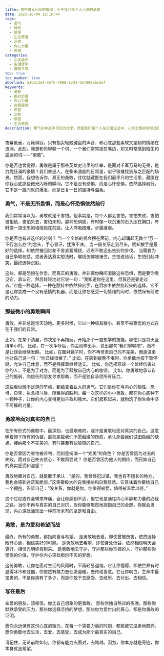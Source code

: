```yaml
---
title: 那些微光闪烁的瞬间：关于我们每个人心底的勇敢
date: 2025-10-04 18:16:44
tags:
  - 勇气
  - 成长
  - 情感
  - 生活感悟
  - 治愈
  - 内心力量
  - 希望
categories:
  - 心灵成长
  - 生活哲学
  - 情感共鸣
toc: true
toc_number: true
abbrlink: a1b2c3d4-e5f6-7890-1234-567890abcdef
keywords:
  - 勇敢
  - 面对恐惧
  - 内心力量
  - 自我接纳
  - 希望
  - 治愈
  - 情感
  - 生活感悟
description: 勇气并非遥不可及的壮举，而是我们每个人在日常生活中，心怀恐惧却依然选择前行的微光。这篇文章将带你走进内心深处，感受那些微小的勇敢瞬间，学会接纳不完美，为爱与希望而战，最终找到属于自己的那份坚定与温柔。
---
```


夜幕低垂，万籁俱寂，只有指尖轻触键盘的声音，和心底那些柔软又坚韧的情绪在流淌。此刻，我想和你聊聊一个词，一个我们常常挂在嘴边，却又时常感到陌生和遥远的词——“勇敢”。

你是否也曾觉得，勇敢是属于那些英雄史诗里的壮举，是面对千军万马的无畏，是力挽狂澜的豪情？我们普通人，在柴米油盐的日常里，似乎很难找到与之匹配的场景。然而，我想告诉你，真正的勇敢，往往就藏匿在我们最平凡的生活里，藏匿在你我心底那些微光闪烁的瞬间。它不是没有恐惧，而是心怀恐惧，依然选择前行。它不是一蹴而就的爆发，而是日复一日的坚持与温柔。

### 勇气，不是无所畏惧，而是心怀恐惧依然前行

我们常常误以为，勇敢就是不害怕。但事实是，每个人都会害怕。害怕失败，害怕被拒绝，害怕失去，害怕未知。那种恐惧感，有时像一块沉重的石头压在胸口，有时像一道无形的墙阻挡在前路，让人呼吸困难，步履维艰。

你是否也有过这样的时刻？
当一个全新的机会摆在面前，内心却涌起无数个“万一不行怎么办”的念头，手心冒汗，犹豫不决。
当一段关系走到尽头，明知放手是最好的选择，却依然被回忆和不舍紧紧缠绕，迟迟不敢迈出告别的步伐。
当需要为自己争取权益，或者表达真实想法时，喉咙仿佛被堵住，生怕说错话，生怕引起冲突，最终选择沉默。

这些，都是恐惧在作祟。而真正的勇敢，并非要你瞬间消除这些恐惧，而是要你看见它，承认它，然后轻轻地对它说一句：“我知道你在这里，但我还是要走过去。”它是一种选择，一种在颤抖中依然伸出手，在泪水中依然抬起头的选择。它不是让你变成一个没有感情的机器，而是让你在感受一切情绪的同时，依然保有前进的动力。

### 那些微小的勇敢瞬间

勇敢，并非总是惊天动地。更多时候，它以一种极其微小、甚至不被察觉的方式存在于我们的日常。

比如，在某个清晨，你决定不再拖延，开始那个一直想学的技能，哪怕只是每天坚持半小时。
比如，在一次争吵后，你主动伸出手，说出那句“我们聊聊吧”，而不是让误会继续发酵。
比如，在面对镜子时，你不再苛责自己的不完美，而是温柔地对自己说一句：“你已经很棒了。”
比如，在感到疲惫不堪时，你勇敢地按下暂停键，允许自己休息，而不是强撑着继续透支。
比如，你选择原谅一个曾经伤害过你的人，不是为了对方，而是为了释放自己内心的枷锁。
比如，你勇敢地承认自己的脆弱，向信任的朋友寻求帮助，而不是独自承受所有压力。

这些看似微不足道的举动，都蕴含着巨大的勇气。它们是你在与内心的惰性、恐惧、自卑、执念搏斗后，所赢得的胜利。每一次这样的小小勇敢，都在你心底种下一颗种子，让你的内心变得更加丰盈和强大。它们累积起来，就构筑了你生命中坚不可摧的力量。

### 勇敢地面对真实的自己

在所有形式的勇敢中，最深刻、也最艰难的，或许是勇敢地面对真实的自己。这意味着卸下所有的伪装，直视那些我们不愿触碰的伤疤，承认那些我们试图隐藏的缺点，接纳那个不完美的、有时甚至有些狼狈的自己。

你是否曾因为害怕被评判，而刻意扮演一个“完美”的角色？
你是否曾因为过去的失败，而对自己失去信心，不敢再尝试？
你是否曾因为他人的期待，而压抑自己的真实感受和渴望？

勇敢地面对自己，就是敢于承认：“是的，我曾经犯过错，我也有不擅长的地方，我也会感到迷茫和脆弱。”这需要极大的自我接纳和自我慈悲。它意味着你要给自己一个拥抱，告诉自己：“没关系，你就是你，你值得被爱，值得被温柔以待。”

这个过程或许会带来阵痛，会让你感到不适，但它也是通往内心平静和力量的必经之路。当你不再与真实的自己对抗，当你能够坦然地拥抱自己的全部，你就会发现，内心深处涌现出一种前所未有的坚定和自由。

### 勇敢，是为爱和希望而战

最终，所有的勇敢，都指向爱与希望。
是勇敢地去爱，即使曾被伤害，依然选择敞开心扉，相信美好的可能。
是勇敢地去希望，即使身处低谷，依然相信明天会更好，相信光明终将到来。
是勇敢地去守护，守护那些你珍视的人，守护那些你坚信的价值，守护你内心深处那份不灭的梦想。

这份勇敢，让你在面对生活的风雨时，不再轻易退缩。它让你懂得，即使世界有时显得冰冷和残酷，你依然有能力去创造温暖，去传递善意。它让你明白，生命中最宝贵的，不是你拥有了多少，而是你敢于去感受、去经历、去付出、去相信。

### 写在最后

亲爱的朋友，请相信，你比自己想象的更勇敢。
那些你独自熬过的夜晚，那些你默默承受的压力，那些你选择坚持的梦想，那些你为爱付出的真心，都是你勇敢的证明。

愿你永远保有这份心底的微光，在每一个需要力量的时刻，都能被它温柔地照亮。愿你勇敢地去生活，去爱，去感受，去成为那个最真实的自己。

请记住，无论前路如何，你都有能力去面对，去跨越。因为，你本身就是奇迹，你本身就是希望。